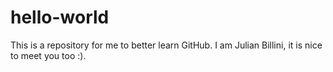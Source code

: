 # hello-world

This is a repository for me to better learn GitHub.
I am Julian Billini, it is nice to meet you too :).
